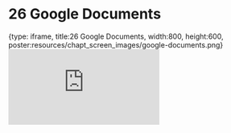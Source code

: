 # 26 Google Documents
 
{type: iframe, title:26 Google Documents, width:800, height:600, poster:resources/chapt_screen_images/google-documents.png}
![](https://datatrail-jhu.github.io/DataTrail/no_toc/google-documents.html)
 

 
